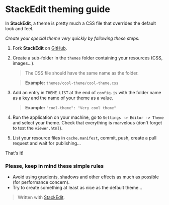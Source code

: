 StackEdit theming guide
=======================

In **StackEdit**, a theme is pretty much a CSS file that overrides the default look and feel.

*Create your special theme very quickly by following these steps:*

 1. Fork **StackEdit** on [GitHub][1].

 2. Create a sub-folder in the `themes` folder containing your resources (CSS, images...).

	> The CSS file should have the same name as the folder.

	> **Example:** `themes/cool-theme/cool-theme.css`

 3. Add an entry in `THEME_LIST` at the end of `config.js` with the folder name as a key and the name of your theme as a value.

	> **Example:** `"cool-theme": "Very cool theme"`

 4. Run the application on your machine, go to `Settings -> Editor -> Theme` and select your theme. Check that everything is marvelous (don't forget to test the `viewer.html`).

 5. List your resource files in `cache.manifest`, commit, push, create a pull request and wait for publishing...

That's it!

### Please, keep in mind these simple rules

 - Avoid using gradients, shadows and other effects as much as possible (for performance concern).
 - Try to create something at least as nice as the default theme...


> Written with [StackEdit](http://benweet.github.io/stackedit/).


  [1]: https://github.com/benweet/stackedit